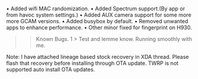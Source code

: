 





• Added wifi MAC randomization. 
• Added Spectrum support.(By app or from havoc system settings.) 
• Added AUX camera support for some more more GCAM versions. 
• Added busybox by default. • Removed unwanted apps to enhance performance. 
• Other minor fixed for fingerprint on H930.

>> Known Bugs.
1 > Test and lemme know. Running smoothly with me.

Note: I have attached lineage based stock recovery in XDA thread. Please flash that recovery before installing through OTA update. TWRP is not supported auto install OTA updates.

